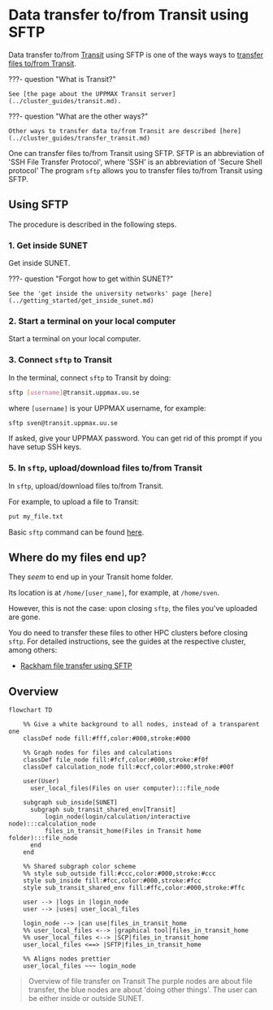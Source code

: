 # Data transfer to/from Transit using SFTP

Data transfer to/from [Transit](../cluster_guides/transit.md) using SFTP
is one of the ways ways to [transfer files to/from Transit](../cluster_guides/transfer_transit.md).

???- question "What is Transit?"

    See [the page about the UPPMAX Transit server](../cluster_guides/transit.md).

???- question "What are the other ways?"

    Other ways to transfer data to/from Transit are described [here](../cluster_guides/transfer_transit.md)

One can transfer files to/from Transit using SFTP.
SFTP is an abbreviation of 'SSH File Transfer Protocol',
where 'SSH' is an abbreviation of 'Secure Shell protocol'
The program `sftp` allows you to transfer files to/from Transit using SFTP.

## Using SFTP

The procedure is described in the following steps.

### 1. Get inside SUNET

Get inside SUNET.

???- question "Forgot how to get within SUNET?"

    See the 'get inside the university networks' page [here](../getting_started/get_inside_sunet.md)

### 2. Start a terminal on your local computer

Start a terminal on your local computer.

### 3. Connect `sftp` to Transit

In the terminal, connect `sftp` to Transit by doing:

```bash
sftp [username]@transit.uppmax.uu.se
```

where `[username]` is your UPPMAX username, for example:

```bash
sftp sven@transit.uppmax.uu.se
```

If asked, give your UPPMAX password.
You can get rid of this prompt if you have setup SSH keys.

### 5. In `sftp`, upload/download files to/from Transit

In `sftp`, upload/download files to/from Transit.

For example, to upload a file to Transit:

```bash
put my_file.txt
```

Basic `sftp` command can be found [here](../software/sftp.md).

## Where do my files end up?

They *seem* to end up in your Transit home folder.

Its location is at `/home/[user_name]`,
for example, at `/home/sven`.

However, this is not the case:
upon closing `sftp`,
the files you've uploaded are gone.

You do need to transfer these files to other HPC clusters
before closing `sftp`.
For detailed instructions, see the guides at the respective cluster, among others:

* [Rackham file transfer using SFTP](rackham_file_transfer_using_sftp.md)

## Overview

```mermaid
flowchart TD

    %% Give a white background to all nodes, instead of a transparent one
    classDef node fill:#fff,color:#000,stroke:#000

    %% Graph nodes for files and calculations
    classDef file_node fill:#fcf,color:#000,stroke:#f0f
    classDef calculation_node fill:#ccf,color:#000,stroke:#00f

    user(User)
      user_local_files(Files on user computer):::file_node

    subgraph sub_inside[SUNET]
      subgraph sub_transit_shared_env[Transit]
          login_node(login/calculation/interactive node):::calculation_node
          files_in_transit_home(Files in Transit home folder):::file_node
      end
    end

    %% Shared subgraph color scheme
    %% style sub_outside fill:#ccc,color:#000,stroke:#ccc
    style sub_inside fill:#fcc,color:#000,stroke:#fcc
    style sub_transit_shared_env fill:#ffc,color:#000,stroke:#ffc

    user --> |logs in |login_node
    user --> |uses| user_local_files

    login_node --> |can use|files_in_transit_home
    %% user_local_files <--> |graphical tool|files_in_transit_home
    %% user_local_files <--> |SCP|files_in_transit_home
    user_local_files <==> |SFTP|files_in_transit_home

    %% Aligns nodes prettier
    user_local_files ~~~ login_node
```

> Overview of file transfer on Transit
> The purple nodes are about file transfer,
> the blue nodes are about 'doing other things'.
> The user can be either inside or outside SUNET.
